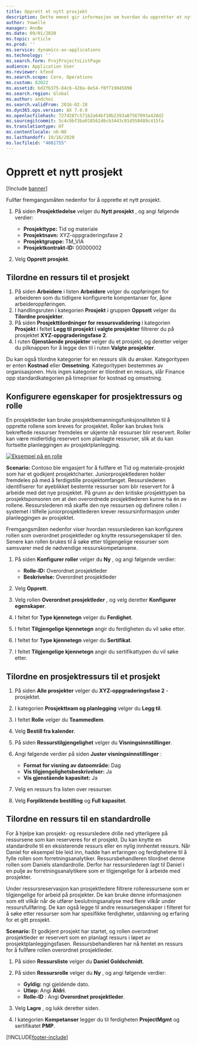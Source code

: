 ```yaml
---
title: Opprett et nytt prosjekt
description: Dette emnet gir informasjon om hvordan du oppretter et nytt prosjekt.
author: Yowelle
manager: AnnBe
ms.date: 09/01/2020
ms.topic: article
ms.prod: ''
ms.service: dynamics-ax-applications
ms.technology: ''
ms.search.form: ProjProjectsListPage
audience: Application User
ms.reviewer: kfend
ms.search.scope: Core, Operations
ms.custom: 82022
ms.assetid: bd2fb375-84c6-428a-8e54-f0f719045898
ms.search.region: Global
ms.author: andchoi
ms.search.validFrom: 2016-02-28
ms.dyn365.ops.version: AX 7.0.0
ms.openlocfilehash: 727d287c571b2a64bf10b2393a87567093a420d2
ms.sourcegitcommit: 5c4c9bf3ba018562d6cb3443c01d550489c415fa
ms.translationtype: HT
ms.contentlocale: nb-NO
ms.lasthandoff: 10/16/2020
ms.locfileid: "4081755"
---
```

# <a name="create-a-new-project"></a>Opprett et nytt prosjekt

[!include [banner](../includes/banner.md)]

Fullfør fremgangsmåten nedenfor for å opprette et nytt prosjekt.

1. På siden **Prosjektledelse** velger du **Nytt prosjekt** , og angi følgende verdier:

    - **Prosjekttype:** Tid og materiale
    - **Prosjektnavn:** XYZ-oppgraderingsfase 2
    - **Prosjektgruppe:** TM\_VIA
    - **Prosjektkontrakt-ID:** 00000002

2. Velg **Opprett prosjekt**.

## <a name="assign-a-resource-to-a-project"></a>Tilordne en ressurs til et prosjekt

1. På siden **Arbeidere** i listen **Arbeidere** velger du oppføringen for arbeideren som du tidligere konfigurerte kompentanser for, åpne arbeideroppføringen.
2. I handlingsruten i kategorien **Prosjekt** i gruppen **Oppsett** velger du **Tilordne prosjekter**.
3. På siden **Prosjekttilordninger for ressursvalidering** i kategorien **Prosjekt** i feltet **Legg til prosjekt i valgte prosjekter** filtrerer du på prosjektet **XYZ-oppgraderingsfase 2**.
4. I ruten **Gjenstående prosjekter** velger du et prosjekt, og deretter velger du pilknappen for å legge den til i ruten **Valgte prosjekter**.

Du kan også tilordne kategorier for en ressurs slik du ønsker. Kategoritypen er enten **Kostnad** eller **Omsetning**. Kategoritypen bestemmes av organisasjonen. Hvis ingen kategorier er tilordnet en ressurs, slår Finance opp standardkategorien på timepriser for kostnad og omsetning.

## <a name="set-up-project-resource-and-role-characteristics"></a>Konfigurere egenskaper for prosjektressurs og rolle

En prosjektleder kan bruke prosjektbemanningsfunksjonaliteten til å opprette rollene som kreves for prosjektet. Roller kan brukes hvis bekreftede ressurser fremdeles er ukjente når ressurser blir reservert. Roller kan være midlertidig reservert som planlagte ressurser, slik at du kan fortsette planleggingen av prosjektplanlegging.

[![Eksempel på en rolle](./media/projectresourcing05.jpg)](./media/projectresourcing05.jpg) 

**Scenario:** Contoso ble engasjert for å fullføre et Tid og materiale-prosjekt som har et godkjent prosjektcharter. Juniorprosjektlederen holder fremdeles på med å ferdigstille prosjektomfanget. Ressurslederen identifiserer for øyeblikket bestemte ressurser som blir reservert for å arbeide med det nye prosjektet. På grunn av den kritiske prosjekttypen ba prosjektsponsoren om at den overordnede prosjektlederen kunne ha én av rollene. Ressurslederen må skaffe den nye ressursen og definere rollen i systemet i tilfelle juniorprosjektlederen krever ressursinformasjon under planleggingen av prosjektet.

Fremgangsmåten nedenfor viser hvordan ressurslederen kan konfigurere rollen som overordnet prosjektleder og knytte ressursegenskaper til den. Senere kan rollen brukes til å søke etter tilgjengelige ressurser som samsvarer med de nødvendige ressurskompetansene.

1. På siden **Konfigurer roller** velger du **Ny** , og angi følgende verdier:

    - **Rolle-ID:** Overordnet prosjektleder
    - **Beskrivelse:** Overordnet prosjektleder

2. Velg **Opprett**.
3. Velg rollen **Overordnet prosjektleder** , og velg deretter **Konfigurer egenskaper**.
4. I feltet for **Type kjennetegn** velger du **Ferdighet**.
5. I feltet **Tilgjengelige kjennetegn** angir du ferdigheten du vil søke etter.
6. I feltet for **Type kjennetegn** velger du **Sertifikat**.
7. I feltet **Tilgjengelige kjennetegn** angir du sertifikattypen du vil søke etter.

## <a name="assign-a-project-resource-to-a-project"></a>Tilordne en prosjektressurs til et prosjekt

1. På siden **Alle prosjekter** velger du **XYZ-oppgraderingsfase 2** -prosjektet.
2. I kategorien **Prosjektteam og planlegging** velger du **Legg til**.
3. I feltet **Rolle** velger du **Teammedlem**.
4. Velg **Bestill fra kalender**.
5. På siden **Ressurstilgjengelighet** velger du **Visningsinnstillinger**.
6. Angi følgende verdier på siden **Juster visningsinnstillinger** :

    - **Format for visning av datoområde:** Dag
    - **Vis tilgjengelighetsbeskrivelser:** Ja
    - **Vis gjenstående kapasitet:** Ja

7. Velg en ressurs fra listen over ressurser.
8. Velg **Forpliktende bestilling** og **Full kapasitet**.

## <a name="assign-a-resource-to-a-default-role"></a>Tilordne en ressurs til en standardrolle

For å hjelpe kan prosjekt- og ressursledere drille ned ytterligere på ressursene som kan reserveres for et prosjekt. Du kan knytte en standardrolle til en eksisterende ressurs eller en nylig innhentet ressurs. Når Daniel for eksempel ble leid inn, hadde han erfaringen og ferdighetene til å fylle rollen som forretningsanalytiker. Ressursbehandleren tilordnet denne rollen som Daniels standardrolle. Derfor har ressurslederen lagt til Daniel i en pulje av forretningsanalytikere som er tilgjengelige for å arbeide med prosjekter.

Under ressursreservasjon kan prosjektledere filtrere rolleressursene som er tilgjengelige for arbeid på prosjekter. De kan bruke denne informasjonen som ett vilkår når de utfører beslutningsanalyse med flere vilkår under ressursfullføring. De kan også legge til andre ressursegenskaper i filteret for å søke etter ressurser som har spesifikke ferdigheter, utdanning og erfaring for et gitt prosjekt.

**Scenario:** Et godkjent prosjekt har startet, og rollen overordnet prosjektleder er reservert som en planlagt ressurs i løpet av prosjektplanleggingsfasen. Ressursbehandleren har nå hentet en ressurs for å fullføre rollen overordnet prosjektleder.

1. På siden **Ressursliste** velger du **Daniel Goldschmidt**.
2. På siden **Ressursrolle** velger du **Ny** , og angi følgende verdier:

    - **Gyldig:** ngi gjeldende dato.
    - **Utløp:** Angi **Aldri**.
    - **Rolle-ID** : Angi **Overordnet prosjektleder**.

3. Velg **Lagre** , og lukk deretter siden.
4. I kategorien **Kompetanser** legger du til ferdigheten **ProjectMgmt** og sertifikatet **PMP**.


[!INCLUDE[footer-include](../includes/footer-banner.md)]